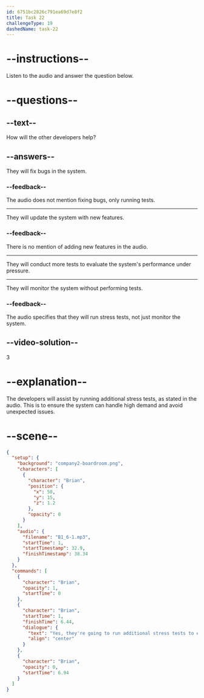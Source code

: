 ```yaml
---
id: 6751bc2826c791ea69d7e8f2
title: Task 22
challengeType: 19
dashedName: task-22
---
```


<!-- (Audio) Brian: Yes, they're going to run additional stress tests to ensure we don't have any unexpected issues. -->

# --instructions--

Listen to the audio and answer the question below.

# --questions--

## --text--

How will the other developers help?

## --answers--

They will fix bugs in the system.

### --feedback--

The audio does not mention fixing bugs, only running tests.

---

They will update the system with new features.

### --feedback--

There is no mention of adding new features in the audio.

---

They will conduct more tests to evaluate the system's performance under pressure.

---

They will monitor the system without performing tests.

### --feedback--

The audio specifies that they will run stress tests, not just monitor the system.

## --video-solution--

3

# --explanation--

The developers will assist by running additional stress tests, as stated in the audio. This is to ensure the system can handle high demand and avoid unexpected issues.

# --scene--

```json
{
  "setup": {
    "background": "company2-boardroom.png",
    "characters": [
      {
        "character": "Brian",
        "position": {
          "x": 50,
          "y": 15,
          "z": 1.2
        },
        "opacity": 0
      }
    ],
    "audio": {
      "filename": "B1_6-1.mp3",
      "startTime": 1,
      "startTimestamp": 32.9,
      "finishTimestamp": 38.34
    }
  },
  "commands": [
    {
      "character": "Brian",
      "opacity": 1,
      "startTime": 0
    },
    {
      "character": "Brian",
      "startTime": 1,
      "finishTime": 6.44,
      "dialogue": {
        "text": "Yes, they're going to run additional stress tests to ensure that we don't have any unexpected issues.",
        "align": "center"
      }
    },
    {
      "character": "Brian",
      "opacity": 0,
      "startTime": 6.94
    }
  ]
}
```
